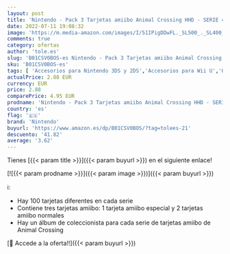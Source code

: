 ```yaml
---
layout: post
title: 'Nintendo - Pack 3 Tarjetas amiibo Animal Crossing HHD - SERIE 4'
date: 2022-07-11 19:08:32
image: 'https://m.media-amazon.com/images/I/51IPigDDwFL._SL500_._SL400_.jpg'
comments: true
category: ofertas
author: 'tole.es'
slug: 'B01CSV0BOS-es Nintendo - Pack 3 Tarjetas amiibo Animal Crossing HHD -...'
sku: 'B01CSV0BOS-es'
tags: [ 'Accesorios para Nintendo 3DS y 2DS','Accesorios para Wii U','Hardware y juegos para Nintendo 3DS y 2DS','Hardware y juegos para Wii U','Packs de accesorios para Nintendo 3DS y 2DS','Sistemas heredados','Sistemas heredados de Nintendo','Videojuegos','nintendo','🇪🇸', ]
actualPrice: 2.88 EUR
currency: EUR
price: 2.88
comparePrice: 4.95 EUR
prodname: 'Nintendo - Pack 3 Tarjetas amiibo Animal Crossing HHD - SERIE 4'
country: 'es'
flag: '🇪🇸'
brand: 'Nintendo'
buyurl: 'https://www.amazon.es/dp/B01CSV0BOS/?tag=tolees-21'
descuento: '41.82'
average: '3.62'
---
```


Tienes [{{< param title >}}]({{< param buyurl >}}) en el siguiente enlace!

[![{{< param prodname >}}]({{< param image >}})]({{< param buyurl >}})

ℹ️:

- Hay 100 tarjetas diferentes en cada serie
- Contiene tres tarjetas amiibo: 1 tarjeta amiibo especial y 2 tarjetas amiibo normales
- Hay un álbum de coleccionista para cada serie de tarjetas amiibo de Animal Crossing

[🛒 Accede a la oferta!!]({{< param buyurl >}})
